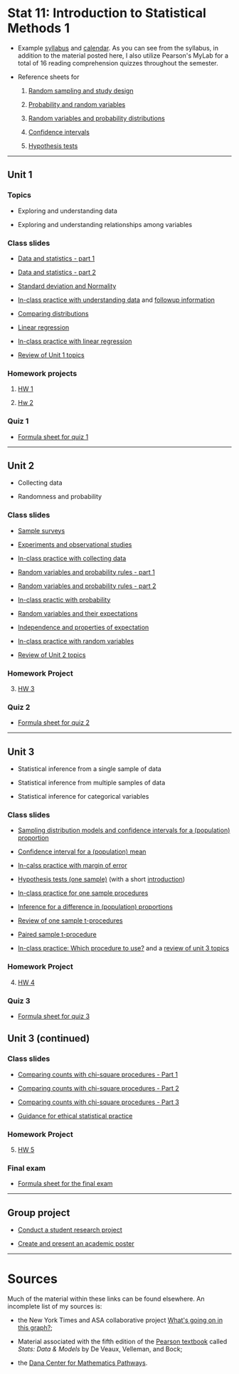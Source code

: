 # Stat 11: Introduction to Statistical Methods 1 

* Example [syllabus](https://dr-suz.github.io/Stat11/Stat11_S23_Syllabus.html) and [calendar](https://dr-suz.github.io/Stat11/Stat11_S23_Calendar.html). As you can see from the syllabus, in addition to the material posted here, I also utilize Pearson's MyLab for a total of 16 reading comprehension quizzes throughout the semester. 

* Reference sheets for 

  1. [Random sampling and study design](https://dr-suz.github.io/Stat11/Cheat-sheet-1.html)
  
  2. [Probability and random variables](https://dr-suz.github.io/Stat11/Cheat-sheet-2.html)

  3. [Random variables and probability distributions](https://dr-suz.github.io/Stat11/Cheat-sheet-3.html)

  4. [Confidence intervals](https://dr-suz.github.io/Stat11/Cheat-sheet-4.html)

  5. [Hypothesis tests](https://dr-suz.github.io/Stat11/Cheat-sheet-5.html)
 

***

## Unit 1

### Topics 

* Exploring and understanding data 

* Exploring and understanding relationships among variables 

### Class slides 

* [Data and statistics - part 1](https://dr-suz.github.io/Stat11/week1-1-S23.html)

* [Data and statistics - part 2](https://dr-suz.github.io/Stat11/week1-2-S23.html)

* [Standard deviation and Normality](https://dr-suz.github.io/Stat11/week2-1-S23.html)

* [In-class practice with understanding data](https://dr-suz.github.io/Stat11/week2-3-S23.html) and [followup information](https://dr-suz.github.io/Stat11//followup-to-wk2-wksheet.html)

* [Comparing distributions](https://dr-suz.github.io/Stat11/week3-1-S23.html)

* [Linear regression](https://dr-suz.github.io/Stat11/week3-2-S23.html)

* [In-class practice with linear regression](https://dr-suz.github.io/Stat11/week3-3-S23.html)

* [Review of Unit 1 topics](https://dr-suz.github.io/Stat11/week5-S23.html)

### Homework projects 

1. [HW 1](https://dr-suz.github.io/Stat11/HW1.html)

2. [Hw 2](https://dr-suz.github.io/Stat11/HW2.html)


### Quiz 1 

* [Formula sheet for quiz 1](https://dr-suz.github.io/Stat11/formula_sheet_Q1.pdf)

***

## Unit 2 

* Collecting data 

* Randomness and probability 

### Class slides 

* [Sample surveys](https://dr-suz.github.io/Stat11/week4-1-S23.html) 

* [Experiments and observational studies](https://dr-suz.github.io/Stat11/week4-2-S23.html)

* [In-class practice with collecting data](https://dr-suz.github.io/Stat11/week4-3-S23.html)

* [Random variables and probability rules - part 1](https://dr-suz.github.io/Stat11/week6-1-S23.html)

* [Random variables and probability rules - part 2](https://dr-suz.github.io/Stat11/week6-2-S23.html)

* [In-class practic with probability](https://dr-suz.github.io/Stat11/week6-3-S23.html)

* [Random variables and their expectations](https://dr-suz.github.io/Stat11/week7-1-S23.html)

* [Independence and properties of expectation](https://dr-suz.github.io/Stat11/week7-2-S23.html)

* [In-class practice with random variables](https://dr-suz.github.io/Stat11/week7-3-S23.html)

* [Review of Unit 2 topics](https://dr-suz.github.io/Stat11/week9-S23.html)

### Homework Project

3. [HW 3](https://dr-suz.github.io/Stat11/HW3.html)

### Quiz 2

* [Formula sheet for quiz 2](https://dr-suz.github.io/Stat11/formula_sheet_Q2.pdf)

*** 

## Unit 3 

* Statistical inference from a single sample of data

* Statistical inference from multiple samples of data

* Statistical inference for categorical variables

### Class slides 

* [Sampling distribution models and confidence intervals for a (population) proportion](https://dr-suz.github.io/Stat11/week10-1-S23.html)

* [Confidence interval for a (population) mean](https://dr-suz.github.io/Stat11/week10-2-S23.html) 

* [In-calss practice with margin of error](https://dr-suz.github.io/Stat11/week10-3-S23.html)

* [Hypothesis tests (one sample)](https://dr-suz.github.io/Stat11/week11-2-S23.html) (with a short [introduction](https://dr-suz.github.io/Stat11/week11-1-S23.html))

* [In-class practice for one sample procedures](https://dr-suz.github.io/Stat11/week11-3-S23.html)

* [Inference for a difference in (population) proportions](https://dr-suz.github.io/Stat11/week12-1-S23.html)

* [Review of one sample t-procedures](https://dr-suz.github.io/Stat11/week12-2-S23.html)

* [Paired sample t-procedure](https://dr-suz.github.io/Stat11/week12-3-S23.html)

* [In-class practice: Which procedure to use?](https://dr-suz.github.io/Stat11/week13-1-S23.html) and a [review of unit 3 topics](https://dr-suz.github.io/Stat11/week13-2-S23.html)

### Homework Project 

4. [HW 4](https://dr-suz.github.io/Stat11/HW4.html)

### Quiz 3

* [Formula sheet for quiz 3](https://dr-suz.github.io/Stat11/formula_sheet_Q3.pdf)

## Unit 3 (continued)

### Class slides 

* [Comparing counts with chi-square procedures - Part 1](https://dr-suz.github.io/Stat11/week14-1-S23.html)

* [Comparing counts with chi-square procedures - Part 2](https://dr-suz.github.io/Stat11/week14-2-S23.html)

* [Comparing counts with chi-square procedures - Part 3](https://dr-suz.github.io/Stat11/week14-3-S23.html)

* [Guidance for ethical statistical practice](https://dr-suz.github.io/Stat11/week15-S23.html)


### Homework Project 

5. [HW 5](https://dr-suz.github.io/Stat11/HW5.html)


### Final exam

* [Formula sheet for the final exam](https://dr-suz.github.io/Stat11/formula_sheet_final.pdf)
***

## Group project  

* [Conduct a student research project](https://dr-suz.github.io/Stat11/final_proj.pdf)

* [Create and present an academic poster](https://dr-suz.github.io/Stat11/final_proj_poster.html)

***

# Sources 

Much of the material within these links can be found elsewhere. An incomplete list of my sources is:

* the New York Times and ASA collaborative project [What's going on in this graph?](https://www.nytimes.com/2021/07/28/learning/introduction-to-whats-going-on-in-this-graph.html); 

* Material associated with the fifth edition of the [Pearson textbook](https://www.pearson.com/en-us/subject-catalog/p/stats-data-and-models/P200000006160/9780136880790?utm_source=google&utm_medium=cpc&utm_campaign=dsa_specific_pages&gclid=CjwKCAiAjPyfBhBMEiwAB2CCIs5f_fTREv-7wXn3iDv8S30t5SOLHlwratEq17ZAj8Q-FIJERhBXYxoCCZkQAvD_BwE&gclsrc=aw.ds) called *Stats: Data \& Models* by De Veaux, Velleman, and Bock; 

* the [Dana Center for Mathematics Pathways](https://www.utdanacenter.org/our-work/higher-education/dana-center-mathematics-pathways). 

